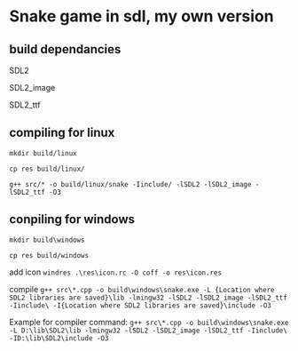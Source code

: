 # Snake game in sdl, my own version

## build dependancies

SDL2

SDL2_image

SDL2_ttf

## compiling for linux

`mkdir build/linux`

`cp res build/linux/`

`g++ src/* -o build/linux/snake -Iinclude/ -lSDL2 -lSDL2_image -lSDL2_ttf -O3`

## conpiling for windows

`mkdir build\windows`

`cp res build/windows`

add icon `windres .\res\icon.rc -O coff -o res\icon.res`

compile `g++ src\*.cpp -o build\windows\snake.exe -L {Location where SDL2 libraries are saved}\lib -lmingw32 -lSDL2 -lSDL2_image -lSDL2_ttf -Iinclude\ -I{Location where SDL2 libraries are saved}\include -O3`

Example for compiler command: `g++ src\*.cpp -o build\windows\snake.exe -L D:\lib\SDL2\lib -lmingw32 -lSDL2 -lSDL2_image -lSDL2_ttf -Iinclude\ -ID:\lib\SDL2\include -O3`